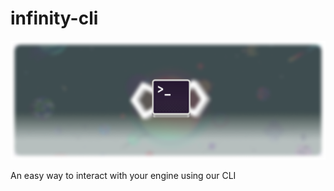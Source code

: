 # infinity-cli

![assets/banner](assets/banner.png)

An easy way to interact with your engine using our CLI


